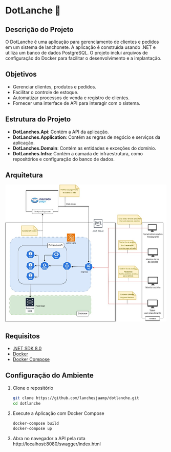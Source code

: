 # DotLanche :hamburger:

## Descrição do Projeto

O DotLanche é uma aplicação para gerenciamento de clientes e pedidos em um sistema de lanchonete. A aplicação é construída usando .NET e utiliza um banco de dados PostgreSQL. O projeto inclui arquivos de configuração do Docker para facilitar o desenvolvimento e a implantação.

## Objetivos

- Gerenciar clientes, produtos e pedidos.
- Facilitar o controle de estoque.
- Automatizar processos de venda e registro de clientes.
- Fornecer uma interface de API para interagir com o sistema.

## Estrutura do Projeto

- **DotLanches.Api**: Contém a API da aplicação.
- **DotLanches.Application**: Contém as regras de negócio e serviços da aplicação.
- **DotLanches.Domain**: Contém as entidades e exceções do domínio.
- **DotLanches.Infra**: Contém a camada de infraestrutura, como repositórios e configuração do banco de dados.

## Arquitetura
![arquitetura_dotlanche](docs/imgs/Arquitetura_Dotlanche.jpg)

## Requisitos

- [.NET SDK 8.0](https://dotnet.microsoft.com/download)
- [Docker](https://www.docker.com/get-started)
- [Docker Compose](https://docs.docker.com/compose/install/)

## Configuração do Ambiente

1. Clone o repositório
   ```sh
   git clone https://github.com/lanchesjaamp/dotlanche.git
   cd dotlanche

2. Execute a Aplicação com Docker Compose
   ```sh
   docker-compose build
   docker-compose up

3. Abra no navegador a API pela rota http://localhost:8080/swagger/index.html
